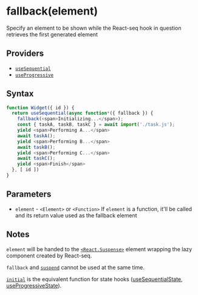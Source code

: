 # fallback(element)

Specify an element to be shown while the React-seq hook in question retrieves the first generated element

## Providers

* [`useSequential`](useSequential.md)
* [`useProgressive`](useProgressive.md)

## Syntax

```js
function Widget({ id }) {
  return useSequential(async function*({ fallback }) {
    fallback(<span>Initializing...</span>);
    const { taskA, taskB, taskC } = await import('./task.js');
    yield <span>Performing A...</span>
    await taskA();
    yield <span>Performing B...</span>
    await taskB();
    yield <span>Performing C...</span>
    await taskC();
    yield <span>Finish</span>
  }, [ id ])
}
```

## Parameters

* `element` - `<Element>` or `<Function>` If `element` is a function, it'll be called and its return value used as
the fallback element

## Notes

`element` will be handed to the [`<React.Suspense>`](https://reactjs.org/docs/react-api.html#suspense)
element wrapping the lazy component created by React-seq.

`fallback` and [`suspend`](suspend.md) cannot be used at the same time.

[`initial`](./initial.md) is the equivalent function for state hooks ([useSequentialState](useSequentialState.md),
[useProgressiveState](useProgressiveState.md)).
